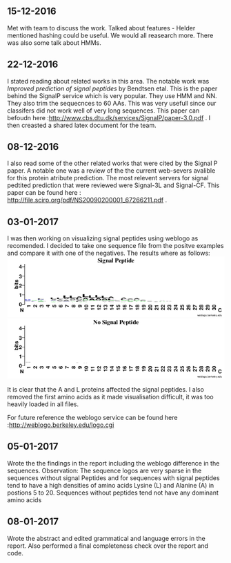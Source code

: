 ## 15-12-2016
Met with team to discuss the work. Talked about features - Helder mentioned hashing could be useful. We would all reasearch more. There was also some talk about HMMs.
## 22-12-2016
I stated reading about related works in this area. The notable work was *Improved prediction of signal peptides* by Bendtsen etal. This is the paper behind the SignalP service which is very popular. They use HMM and NN. They also trim the sequecnces to 60 AAs. This was very usefull since our classifers did not work well of very long sequences. This paper can befoudn here :http://www.cbs.dtu.dk/services/SignalP/paper-3.0.pdf .
I then creasted a shared latex document for the team.
## 08-12-2016
I also read some of the other related works that were cited by the Signal P paper. A notable one was a review of the the current web-severs avalible for this protein atribute prediction. The most relevent servers for signal pedtited prediction that were reviewed were Signal-3L and Signal-CF. This paper can be found here : http://file.scirp.org/pdf/NS20090200001_67266211.pdf .  
## 03-01-2017
I was then working on visualizing signal peptides using weblogo as recomended. I decided to take one sequence file from the positve examples and compare it with one of the negatives. The results where as follows:
![signal peptides](./plots/logo_p.png)
![signal peptides2](./plots/logo_neg.png)
 
It is clear that the A and L proteins affected the signal peptides. I also removed the first amino acids as it made visualisation difficult, it was too heavily loaded in all files.

For future reference the weblogo service can be found here :http://weblogo.berkeley.edu/logo.cgi

## 05-01-2017
Wrote the the findings in the report including the weblogo difference in the sequences. Observation: The sequence logos are very sparse in the sequences without signal Peptides and for sequences with signal peptides tend to have a high densities of amino acids Lysine (L) and Alanine (A) in postions 5 to 20. Sequences without peptides tend not have any dominant amino acids

## 08-01-2017
Wrote the abstract and edited grammatical and language errors in the report. Also performed a final completeness check over the report and code. 

